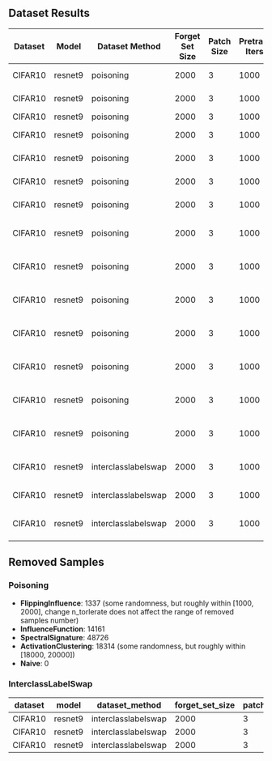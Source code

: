 ## Dataset Results
| Dataset | Model   | Dataset Method | Forget Set Size | Patch Size | Pretrain Iters | Pretrain LR | Unlearn Method     | Delete Acc | Delete Err | Manip Acc | Test Acc | Manip Clean Acc | Test Clean Acc | Deletion Size | Unlearn Time           | Train Clean Acc |
|---------|---------|----------------|-----------------|------------|----------------|-------------|--------------------|------------|------------|----------|-----------------|----------------|-----------------|----------------|-------------------------|----------------|
| CIFAR10 | resnet9 | poisoning      | 2000            | 3          | 1000           | 0.025       | InfluenceFunction (fine tune)  | 0.288      | 0.796      | 0.2875    | 0.2934   | 0.791            | 0.7978           | 250            | 0                       | 0.83338        |
| CIFAR10 | resnet9 | poisoning | 2000 | 3 | 1000 | 0.025 | InfluenceFunction (exact unlearn) | 0.192 | 0.908 | 0.1715 | 0.1661 | 0.7945 | 0.788 | 250 | 0 | 0.82924 |
| CIFAR10 | resnet9 | poisoning      | 2000            | 3          | 1000           | 0.025       | Naive              | 0.0        | 101.0      | 0.162     | 0.1499   | 0.855            | 0.8576          | 0              | 24.713809919999996       | 0.90816        |
| CIFAR10 | resnet9 | poisoning      | 2000            | 3          | 1000           | 0.025       | ActivationClustering (fine tune) | 0.124      | 0.96       | 0.1555    | 0.1418   | 0.806            | 0.7921            | 250            | 0                       | 0.8324         |
| CIFAR10 | resnet9 | poisoning | 2000 | 3 | 1000 | 0.025 | ActivationClustering (exact unlearn) | 0.168 | 0.916 | 0.155 | 0.1638 | 0.776 | 0.7823 | 250 | 0 | 0.82188 |
| CIFAR10 | resnet9 | poisoning      | 2000            | 3          | 1000           | 0.025       | SpectralSignature (fine tune)  | 0.156      | 0.92       | 0.187     | 0.1686   | 0.7795           | 0.767           | 250            | 0                       | 0.79978        |
| CIFAR10 | resnet9 | poisoning | 2000 | 3 | 1000 | 0.025 | SpectralSignature (exact unlearn) | 0.18 | 0.904 | 0.158 | 0.1675 | 0.741 | 0.7451 | 250 | 0 | 0.78102 |
CIFAR10	  | resnet9	| poisoning	     | 2000	           | 3	        | 1000	         | 0.025	     | FlippingInfluence (fine tune) (n_tolerate=25)	| 0.28	   | 0.828	  | 0.301	   | 0.2727	   | 0.868	   | 0.8806	   | 250	     | 0	     | 0.93952    |
CIFAR10	  | resnet9	   | poisoning	 | 2000	           | 3	        | 1000	         | 0.025	     | FlippingInfluence (n_tolerate=25, fine tune) |	0.26	   | 0.814	  | 0.278	   | 0.2739	   | 0.8685	   | 0.8703	   | 500	     | 0	     | 0.92778    |
CIFAR10	  | resnet9	   | poisoning	 | 2000	           | 3	        | 1000	         | 0.025	     | FlippingInfluence  (n_tolerate=5, fine tune) | 0.182     |	0.888	     | 0.2105	     | 0.2152	         | 0.8785	    | 0.8816	       | 500	     | 0	      | 0.93872    |
| CIFAR10 | resnet9 | poisoning      | 2000            | 3          | 1000           | 0.025       | FlippingInfluence (n_tolerate=25, from scratch) | 0.706      | 0.288      | 0.7095   | 0.6717   | 0.8155           | 0.8275            | 500           | 0                       | 0.8807         |
| CIFAR10 | resnet9 | poisoning | 2000 | 3 | 1000 | 0.025 | FlippingInfluence (n_tolerate=25, exact unlearn) | 0.758 | 0.268 | 0.766 | 0.7053 | 0.821 | 0.8346 | 500 | 0 | 0.88642 |
| CIFAR10 | resnet9 | poisoning | 2000 | 3 | 1000 | 0.025 | FlippingInfluence (n_tolerate=25, from scratch) | 0.792 | 0.248 | 0.7535 | 0.7148 | 0.8195 | 0.8277 | 250 | 0 | 0.87954 |
| CIFAR10 | resnet9 | poisoning | 2000 | 3 | 1000 | 0.025 | FlippingInfluence (n_tolerate=25, exact unlearn) | 0.556 | 0.504 | 0.5895 | 0.5637 | 0.8185 | 0.8295 | 250 | 0 | 0.8819 |
| CIFAR10 | resnet9 | interclasslabelswap | 2000 | 3 | 1000 | 0.025 | FlippingInfluence (n_tolerate=25, exact unlearn) | 0.516 | 0.516 | 0.477 | 0.5245 | Null | Null  | 250 | 0 | 0.83006 |
| CIFAR10 | resnet9 | interclasslabelswap | 2000 | 3 | 1000 | 0.025 | Naive, pretrainmodel | 0.0 | 101.0 | 0.701 | 0.7135 | Null | Null  | 0 | 27.430166348000007 | 0.90222 |
CIFAR10	  | resnet9	| interclasslabelswap	| 2000 | 3 | 1000	 | 0.025	| SwappingInfluence	(Y=3, exact unlearn) | 0.0	| 0.0 |	0.449	| 0.4505	| Null | Null	| 250	 | 0	| 0.66724 |

## Removed Samples

### Poisoning
- **FlippingInfluence**: 1337 (some randomness, but roughly within [1000, 2000], change n_torlerate does not affect the range of removed samples number)
- **InfluenceFunction**: 14161 
- **SpectralSignature**: 48726
- **ActivationClustering**: 18314 (some randomness, but roughly within [18000, 20000])
- **Naive**: 0

### InterclassLabelSwap
| dataset | model  | dataset_method       | forget_set_size | patch_size | pretrain_iters | pretrain_lr | unlearn_method                      | exp_name  | delete_acc | delete_err | manip_acc | test_acc | test_retain_acc | deletion_size | unlearn_time          | train_clean_acc |  removed_samples |   threshold  | num_topk  |   class  | 
|---------|--------|----------------------|-----------------|------------|----------------|-------------|-------------------------------------|-----------|------------|------------|------------|----------|-----------------|----------------|-----------------------|-----------------|-----------------|-----------------|-----------------|-----------------|
| CIFAR10 | resnet9 | interclasslabelswap | 2000            | 3          | 1000           | 0.025       | Naive                               | pretrainmodel | 0.0        | 101.0      | 0.701      | 0.7135   | 0.887625        | 0              | 27.430166348000007   | 0.90222         |     0       |  Null  |   Null   | Null |
| CIFAR10 | resnet9 | interclasslabelswap | 2000            | 3          | 1000           | 0.025       | SwappingInfluence | exact unlearn       | 0.68       | 0.68       | 0.523      | 0.621    | 0.82925         | 250            | 0                     | 0.83846         |    1     |  50000     | Null  | 3  |
| CIFAR10	 | resnet9	| interclasslabelswap	 | 2000	| 3	    | 1000	   | 0.025	   | SwappingInfluence	| exact unlearn	| 0.456 | 	0.456	 | 0.537	  | 0.641	     |  0.850875	  | 250	   |  0	   |  0.8586  |  10000  | 21  | Null  |  3 | 


